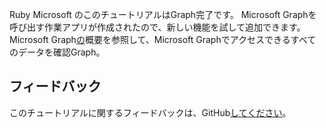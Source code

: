 <!-- markdownlint-disable MD002 MD041 -->

Ruby Microsoft のこのチュートリアルはGraph完了です。 Microsoft Graphを呼び出す作業アプリが作成されたので、新しい機能を試して追加できます。 Microsoft Graph[の](/graph/overview)概要を参照して、Microsoft Graphでアクセスできるすべてのデータを確認Graph。

## <a name="feedback"></a>フィードバック

このチュートリアルに関するフィードバックは、GitHub[してください](https://github.com/microsoftgraph/msgraph-training-rubyrailsapp)。
